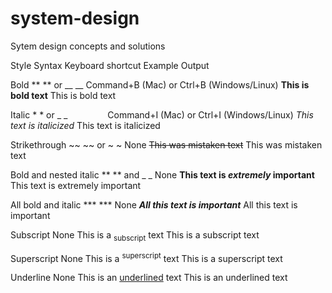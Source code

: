 # system-design
Sytem design concepts and solutions


Style	Syntax	Keyboard shortcut	Example	Output

Bold	** ** or __ __	Command+B (Mac) or Ctrl+B (Windows/Linux)	**This is bold text**	This is bold text

Italic	* * or _ _     	Command+I (Mac) or Ctrl+I (Windows/Linux)	_This text is italicized_	This text is italicized

Strikethrough	~~ ~~ or ~ ~	None	~~This was mistaken text~~	This was mistaken text

Bold and nested italic	** ** and _ _	None	**This text is _extremely_ important**	This text is extremely important

All bold and italic	*** ***	None	***All this text is important***	All this text is important

Subscript	<sub> </sub>	None	This is a <sub>subscript</sub> text	This is a subscript text

Superscript	<sup> </sup>	None	This is a <sup>superscript</sup> text	This is a superscript text

Underline	<ins> </ins>	None	This is an <ins>underlined</ins> text	This is an underlined text

